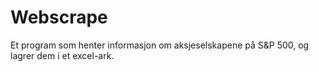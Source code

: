 # Webscrape
Et program som henter informasjon om aksjeselskapene på S&amp;P 500, og lagrer dem i et excel-ark.
